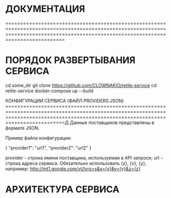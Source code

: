 ДОКУМЕНТАЦИЯ
======================================================================================================================================================================================
======================================================================================================================================================================================

ПОРЯДОК РАЗВЕРТЫВАНИЯ СЕРВИСА
======================================================================================================================================================================================
cd some_dir
git clone https://github.com/CLOWNAKIO/retile-service
cd retile-service
docker-compose up --build


КОНФИГУРАЦИИ СЕРВИСА
(ФАЙЛ PROVIDERS.JSON)
======================================================================================================================================================================================Д
Данные поставщиков представлены в формате JSON.

Пример файла конфигурации:

{
  "provider1": "url1",
  "provider2": "url2"
}

provider - строка имени поставщика, используемая в API запросе;
url - строка адреса сервиса. Обязательно использовать {z}, {x}, {y}, например: http://mt1.google.com/vt/lyrs=s&x={x}&y={y}&z={z}


АРХИТЕКТУРА СЕРВИСА
======================================================================================================================================================================================




